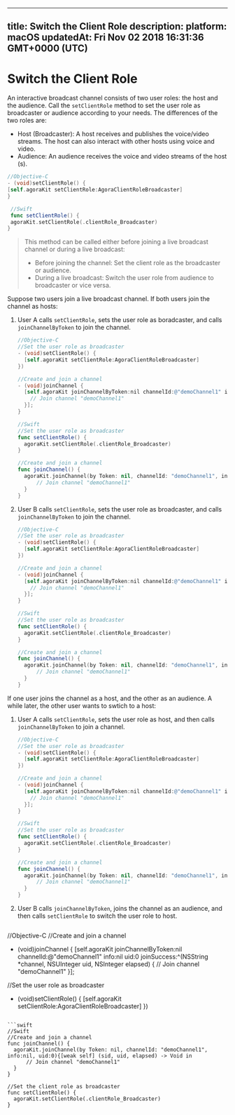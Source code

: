 
---
title: Switch the Client Role
description: 
platform: macOS
updatedAt: Fri Nov 02 2018 16:31:36 GMT+0000 (UTC)
---
# Switch the Client Role
An interactive broadcast channel consists of two user roles: the host and the audience. Call the `setClientRole` method to set the user role as broadcaster or audience according to your needs. The differences of the two roles are:

- Host (Broadcaster): A host receives and publishes the voice/video streams. The host can also interact with other hosts using voice and video.
- Audience: An audience receives the voice and video streams of the host (s).

```objective-c
//Objective-C
- (void)setClientRole() {
[self.agoraKit setClientRole:AgoraClientRoleBroadcaster]
}
```

```swift
 //Swift
 func setClientRole() {
 agoraKit.setClientRole(.clientRole_Broadcaster)
}
```

> This method can be called either before joining a live broadcast channel or during a live broadcast:
> 
>  - Before joining the channel: Set the client role as the broadcaster or audience.
>  -  During a live broadcast: Switch the user role from audience to broadcaster or vice versa.

Suppose two users join a live broadcast channel. If both users join the channel as hosts:

1. User A calls `setClientRole`, sets the user role as boradcaster, and calls `joinChannelByToken` to join the channel.

   ```objective-c
   //Objective-C
   //Set the user role as broadcaster
   - (void)setClientRole() {
     [self.agoraKit setClientRole:AgoraClientRoleBroadcaster]
   })
   
   //Create and join a channel
   - (void)joinChannel {
     [self.agoraKit joinChannelByToken:nil channelId:@"demoChannel1" info:nil uid:0 joinSuccess:^(NSString *channel, NSUInteger uid, NSInteger elapsed) {
       // Join channel "demoChannel1"
     }];
   }
   ```

   ```swift
   //Swift
   //Set the user role as broadcaster
   func setClientRole() {
     agoraKit.setClientRole(.clientRole_Broadcaster)
   }
   
   //Create and join a channel
   func joinChannel() {
     agoraKit.joinChannel(by Token: nil, channelId: "demoChannel1", info:nil, uid:0){[weak self] (sid, uid, elapsed) -> Void in
         // Join channel "demoChannel1"
     }
   }
   ```
	 
2. User B calls `setClientRole`, sets the user role as broadcaster, and calls `joinChannelByToken` to join the channel.

   ```objective-c
   //Objective-C
   //Set the user role as broadcaster
   - (void)setClientRole() {
     [self.agoraKit setClientRole:AgoraClientRoleBroadcaster]
   })
   
   //Create and join a channel
   - (void)joinChannel {
     [self.agoraKit joinChannelByToken:nil channelId:@"demoChannel1" info:nil uid:0 joinSuccess:^(NSString *channel, NSUInteger uid, NSInteger elapsed) {
       // Join channel "demoChannel1"
     }];
   }
   ```

   ```swift
   //Swift
   //Set the user role as broadcaster
   func setClientRole() {
     agoraKit.setClientRole(.clientRole_Broadcaster)
   }
   
   //Create and join a channel
   func joinChannel() {
     agoraKit.joinChannel(by Token: nil, channelId: "demoChannel1", info:nil, uid:0){[weak self] (sid, uid, elapsed) -> Void in
         // Join channel "demoChannel1"
     }
   }
   ```

If one user joins the channel as a host, and the other as an audience. A while later, the other user wants to swtich to a host:

1. User A calls `setClientRole`, sets the user role as host, and then calls `joinChannelByToken` to join a channel.

   ```objective-c
   //Objective-C
   //Set the user role as broadcaster
   - (void)setClientRole() {
     [self.agoraKit setClientRole:AgoraClientRoleBroadcaster]
   })
   
   //Create and join a channel
   - (void)joinChannel {
     [self.agoraKit joinChannelByToken:nil channelId:@"demoChannel1" info:nil uid:0 joinSuccess:^(NSString *channel, NSUInteger uid, NSInteger elapsed) {
       // Join channel "demoChannel1"
     }];
   }
   ```

   ```swift
   //Swift
   //Set the user role as broadcaster
   func setClientRole() {
     agoraKit.setClientRole(.clientRole_Broadcaster)
   }
   
   //Create and join a channel
   func joinChannel() {
     agoraKit.joinChannel(by Token: nil, channelId: "demoChannel1", info:nil, uid:0){[weak self] (sid, uid, elapsed) -> Void in
         // Join channel "demoChannel1"
     }
   }
   ```

2. User B calls `joinChannelByToken`, joins the channel as an audience, and then calls `setClientRole` to switch the user role to host.

   ```objective-c
//Objective-C
//Create and join a channel
   - (void)joinChannel {
     [self.agoraKit joinChannelByToken:nil channelId:@"demoChannel1" info:nil uid:0 joinSuccess:^(NSString *channel, NSUInteger uid, NSInteger elapsed) {
       // Join channel "demoChannel1"
     }];
		 
   //Set the user role as broadcaster
   - (void)setClientRole() {
     [self.agoraKit setClientRole:AgoraClientRoleBroadcaster]
   })
   ```
	 
   ```swift
 //Swift
//Create and join a channel
   func joinChannel() {
     agoraKit.joinChannel(by Token: nil, channelId: "demoChannel1", info:nil, uid:0){[weak self] (sid, uid, elapsed) -> Void in
         // Join channel "demoChannel1"
     }
   }
	 
   //Set the client role as broadcaster
   func setClientRole() {
     agoraKit.setClientRole(.clientRole_Broadcaster)
   }
   ```

